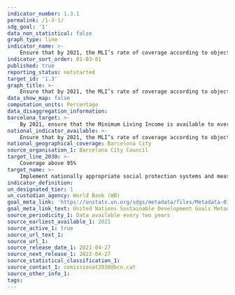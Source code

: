 ```yaml
---
indicator_number: 1.3.1
permalink: /1-3-1/
sdg_goal: '1'
data_non_statistical: false
graph_type: line
indicator_name: >-
    Ensure that by 2021, the MLI’s rate of coverage according to objective need is above 95%
indicator_sort_order: 01-03-01
published: true
reporting_status: notstarted
target_id: '1.3'
graph_title: >-
    Ensure that by 2021, the MLI’s rate of coverage according to objective need is above 95%
data_show_map: false
computation_units: Percentage
data_disaggregation_information: 
barcelona_target: >-
    By 2021, ensure that the Minimum Living Income is available to everyone who needs it
national_indicator_available: >-
	Ensure that by 2021, the MLI’s rate of coverage according to objective need is above 95%
national_geographical_coverage: Barcelona City
source_organisation_1: Barcelona City Council
target_line_2030: >-
    Coverage above 95%
target_name: >-
	Implement nationally appropriate social protection systems and measures for all, including minimum levels and, by 2030, achieving substantial coverage of the poor and the vulnerable
indicator_definition:
un_designated_tier: 1
un_custodian_agency: World Bank (WB)
goal_meta_link: 'https://unstats.un.org/sdgs/metadata/files/Metadata-01-01-01a.pdf'
goal_meta_link_text: United Nations Sustainable Development Goals Metadata (pdf 894kB)
source_periodicity_1: Data available every two years
source_earliest_available_1: 2021
source_active_1: true
source_url_text_1: 
source_url_1: 
source_release_date_1: 2021-04-27
source_next_release_1: 2022-04-27
source_statistical_classification_1: 
source_contact_1: comissionat2030@bcn.cat
source_other_info_1:
tags:
---
```

